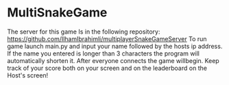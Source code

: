 # MultiSnakeGame

The server for this game Is in the following repository: https://github.com/IlhamIbrahimli/multiplayerSnakeGameServer
To run game launch main.py and input your name followed by the hosts ip address.
If the name you entered is longer than 3 characters the program will automatically shorten it.
After everyone connects the game will begin. 
Keep track of your score both on your screen and on the leaderboard on the Host's screen!
